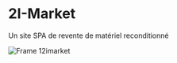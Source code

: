 # 2I-Market

Un site SPA de revente de matériel reconditionné

![Frame 12imarket](https://user-images.githubusercontent.com/74599407/193288566-71f6b7a3-f954-47cb-b783-333a72c9ce4f.png)
